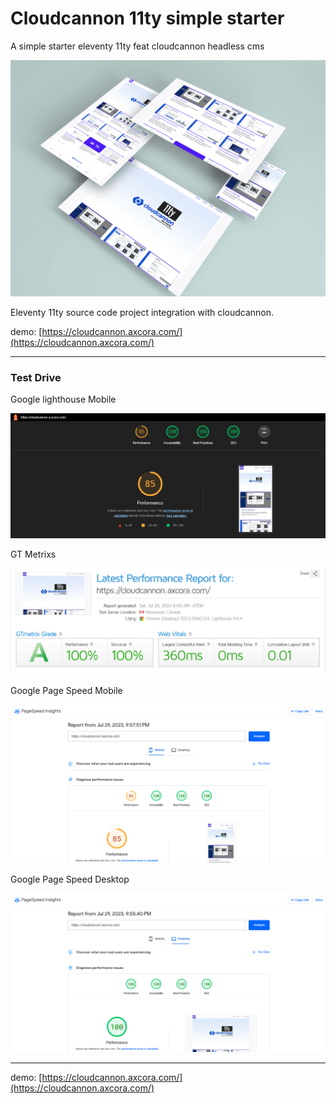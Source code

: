 # Cloudcannon 11ty simple starter

A simple starter eleventy 11ty feat cloudcannon headless cms

![cloudcannon eleventy starter](shoot.png)

Eleventy 11ty source code project integration with cloudcannon.

demo: [https://cloudcannon.axcora.com/](https://cloudcannon.axcora.com/)

---

### Test Drive

Google lighthouse Mobile

![cloudcannon eleventy starter](lighthouse.png)

GT Metrixs

![cloudcannon eleventy starter](gtmetrix.png)

Google Page Speed Mobile

![cloudcannon eleventy starter](mobiles.png)

Google Page Speed Desktop

![cloudcannon eleventy starter](desktop.png)

---

demo: [https://cloudcannon.axcora.com/](https://cloudcannon.axcora.com/)
